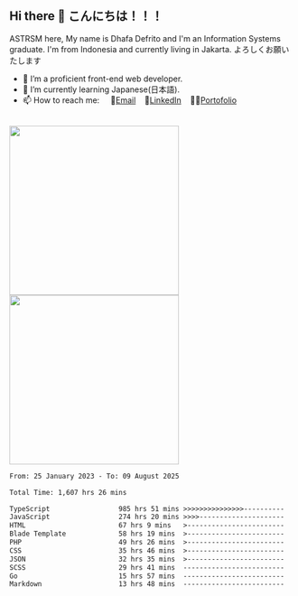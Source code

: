 ## Hi there 👋 こんにちは！！！
ASTRSM here, My name is Dhafa Defrito and I'm an Information Systems graduate. I'm from Indonesia and currently living in Jakarta. よろしくお願いたします

- 🔭 I’m a proficient front-end web developer.
- 🌱 I’m currently learning Japanese(日本語).
- 📫 How to reach me: &nbsp;&nbsp;&nbsp;&nbsp;📧[Email](ddefrito@gmail.com)&nbsp;&nbsp;&nbsp;&nbsp;💼[LinkedIn](https://www.linkedin.com/in/dhafad)&nbsp;&nbsp;&nbsp;&nbsp;👨‍🎨[Portofolio](https://ddefrito.vercel.app/)

<br>

<div align="left">
  <img src="https://media1.tenor.com/m/F96DSPtSiSgAAAAd/isekaijoucho-kamitsubaki.gif" height="300" />
	<a href="https://last.fm/user/nerumaeni"><img src="https://lastfm-recently-played.vercel.app/api?user=nerumaeni&count=5" height="300" /></a>
</div=

<!--START_SECTION:waka-->

```txt
From: 25 January 2023 - To: 09 August 2025

Total Time: 1,607 hrs 26 mins

TypeScript                 985 hrs 51 mins >>>>>>>>>>>>>>>----------   61.33 %
JavaScript                 274 hrs 20 mins >>>>---------------------   17.07 %
HTML                       67 hrs 9 mins   >------------------------   04.18 %
Blade Template             58 hrs 19 mins  >------------------------   03.63 %
PHP                        49 hrs 26 mins  >------------------------   03.08 %
CSS                        35 hrs 46 mins  >------------------------   02.23 %
JSON                       32 hrs 35 mins  >------------------------   02.03 %
SCSS                       29 hrs 41 mins  -------------------------   01.85 %
Go                         15 hrs 57 mins  -------------------------   00.99 %
Markdown                   13 hrs 48 mins  -------------------------   00.86 %
```

<!--END_SECTION:waka-->
